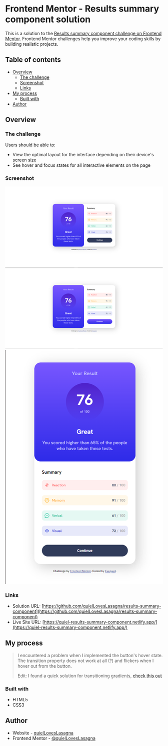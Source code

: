 # Frontend Mentor - Results summary component solution

This is a solution to the [Results summary component challenge on Frontend Mentor](https://www.frontendmentor.io/challenges/results-summary-component-CE_K6s0maV). Frontend Mentor challenges help you improve your coding skills by building realistic projects.

## Table of contents

- [Overview](#overview)
  - [The challenge](#the-challenge)
  - [Screenshot](#screenshot)
  - [Links](#links)
- [My process](#my-process)
  - [Built with](#built-with)
- [Author](#author)

## Overview

### The challenge

Users should be able to:

- View the optimal layout for the interface depending on their device's screen size
- See hover and focus states for all interactive elements on the page

### Screenshot

![preview 1](./preview-img/screenshot.png)
![preview 2](./preview-img/screenshot2.png)
![preview 3](./preview-img/screenshot3.png)

### Links

- Solution URL: [https://github.com/quielLovesLasagna/results-summary-component](https://github.com/quielLovesLasagna/results-summary-component)
- Live Site URL: [https://quiel-results-summary-component.netlify.app/](https://quiel-results-summary-component.netlify.app/)

## My process

> I encountered a problem when I implemented the button's hover state. The transition property does not work at all (?) and flickers when I hover out from the button.
> 
> Edit: I found a quick solution for transitioning gradients, [check this out](https://css-tricks.com/transitioning-gradients/?fbclid=IwAR2zU4sbRHEpr0GKOiKsRcF1kLfUrMBRauKjvdaMsAJOb0Am6rkSV4nqzEA)

### Built with

- HTML5
- CSS3

## Author

- Website - [quielLovesLasagna](https://github.com/quielLovesLasagna)
- Frontend Mentor - [@quielLovesLasagna](https://www.frontendmentor.io/profile/quielLovesLasagna)
